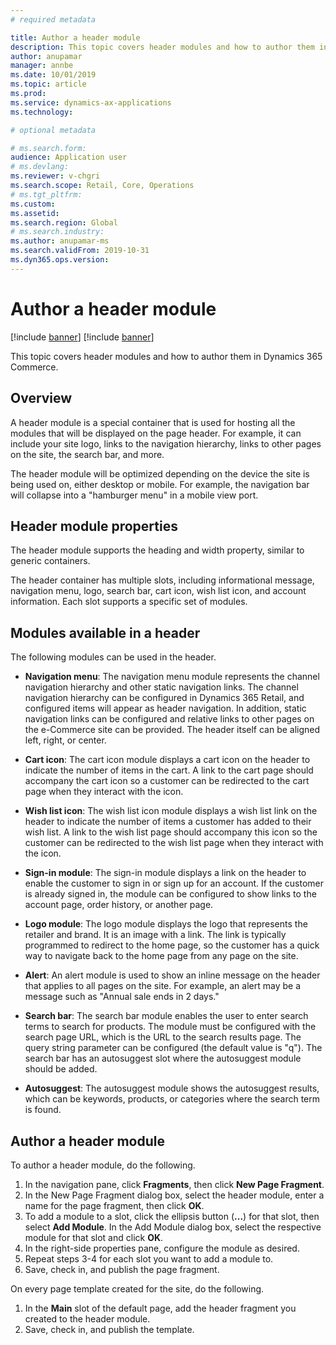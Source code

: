 ```yaml
---
# required metadata

title: Author a header module
description: This topic covers header modules and how to author them in Dynamics 365 Commerce.
author: anupamar
manager: annbe
ms.date: 10/01/2019
ms.topic: article
ms.prod: 
ms.service: dynamics-ax-applications
ms.technology: 

# optional metadata

# ms.search.form: 
audience: Application user
# ms.devlang: 
ms.reviewer: v-chgri
ms.search.scope: Retail, Core, Operations
# ms.tgt_pltfrm: 
ms.custom: 
ms.assetid: 
ms.search.region: Global
# ms.search.industry: 
ms.author: anupamar-ms
ms.search.validFrom: 2019-10-31
ms.dyn365.ops.version: 
---
```


# Author a header module

[!include [banner](../../includes/preview-banner.md)]
[!include [banner](../../includes/banner.md)]

This topic covers header modules and how to author them in Dynamics 365 Commerce.

## Overview

A header module is a special container that is used for hosting all the modules that will be displayed on the page header. For example, it can include your site logo, links to the navigation hierarchy, links to other pages on the site, the search bar, and more. 

The header module will be optimized depending on the device the site is being used on, either desktop or mobile. For example, the navigation bar will collapse into a "hamburger menu" in a mobile view port.

## Header module properties

The header module supports the heading and width property, similar to generic containers. 

The header container has multiple slots, including informational message, navigation menu, logo, search bar, cart icon, wish list icon, and account information. Each slot supports a specific set of modules.

## Modules available in a header

The following modules can be used in the header.

- **Navigation menu**: The navigation menu module represents the channel navigation hierarchy and other static navigation links. The channel navigation hierarchy can be configured in Dynamics 365 Retail, and configured items will appear as header navigation. In addition, static navigation links can be configured and relative links to other pages on the e-Commerce site can be provided. The header itself can be aligned left, right, or center. 

- **Cart icon**: The cart icon module displays a cart icon on the header to indicate the number of items in the cart. A link to the cart page should accompany the cart icon so a customer can be redirected to the cart page when they interact with the icon.

- **Wish list icon**: The wish list icon module displays a wish list link on the header to indicate the number of items a customer has added to their wish list. A link to the wish list page should accompany this icon so the customer can be redirected to the wish list page when they interact with the icon.

- **Sign-in module**: The sign-in module displays a link on the header to enable the customer to sign in or sign up for an account. If the customer is already signed in, the module can be configured to show links to the account page, order history, or another page.

- **Logo module**: The logo module displays the logo that represents the retailer and brand. It is an image with a link. The link is typically programmed to redirect to the home page, so the customer has a quick way to navigate back to the home page from any page on the site.

- **Alert**: An alert module is used to show an inline message on the header that applies to all pages on the site. For example, an alert may be a message such as "Annual sale ends in 2 days." 

- **Search bar**: The search bar module enables the user to enter search terms to search for products. The module must be configured with the search page URL, which is the URL to the search results page. The query string parameter can be configured (the default value is "q"). The search bar has an autosuggest slot where the autosuggest module should be added. 

- **Autosuggest**: The autosuggest module shows the autosuggest results, which can be keywords, products, or categories where the search term is found.

## Author a header module

To author a header module, do the following.

1. In the navigation pane, click **Fragments**, then click **New Page Fragment**.
1. In the New Page Fragment dialog box, select the header module, enter a name for the page fragment, then click **OK**.
1. To add a module to a slot, click the ellipsis button (**...**) for that slot, then select **Add Module**. In the Add Module dialog box, select the respective module for that slot and click **OK**.
1. In the right-side properties pane, configure the module as desired.
1. Repeat steps 3-4 for each slot you want to add a module to.
1. Save, check in, and publish the page fragment.

On every page template created for the site, do the following.

1. In the **Main** slot of the default page, add the header fragment you created to the header module. 
1. Save, check in, and publish the template.


